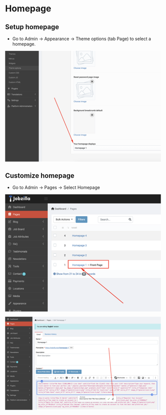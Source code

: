 # Homepage

## Setup homepage

- Go to Admin -> Appearance -> Theme options (tab Page) to select a homepage.

![Image](./images/homepage-1.png)

## Customize homepage

- Go to Admin -> Pages -> Select Homepage

![Image](./images/homepage-2.png)

![Image](./images/homepage-3.png) 
